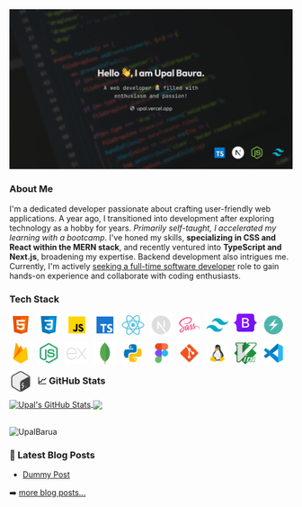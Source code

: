 <img src="images/banner.png" alt="banner">

<!-- # Hi there, I'm Upal Barua 👋 -->

<!-- **`🧑‍🎨 A digital sculptor filled with enthusiasm and passion`** -->

### About Me

I'm a dedicated developer passionate about crafting user-friendly web applications. A year ago, I transitioned into development after exploring technology as a hobby for years. _Primarily self-taught, I accelerated my learning with a bootcamp_. I've honed my skills, **specializing in CSS and React within the MERN stack**, and recently ventured into **TypeScript and Next.js**, broadening my expertise. Backend development also intrigues me. Currently, I'm actively <u>seeking a full-time software developer</u> role to gain hands-on experience and collaborate with coding enthusiasts.

<!-- <br> -->

### Tech Stack

<img align="left" alt="HTML5" width="40px" style="padding-right:10px;padding-bottom:10px;" src="./images/icons/html5.png"/>
<img align="left" alt="CSS3" width="40px" style="padding-right:10px;padding-bottom:10px;" src="./images/icons/css3.png"/>
<img align="left" alt="Javascript" width="40px" style="padding-right:10px;padding-bottom:10px;" src="./images/icons/javascript.png"/>
<img align="left" alt="TypeScript" width="40px" style="padding-right:10px;padding-bottom:10px;" src="./images/icons/typescript.png"/>
<img align="left" alt="React" width="40px" style="padding-right:10px;padding-bottom:10px;" src="./images/icons/react.png"/>
<img align="left" alt="Next.js" width="40px" style="padding-right:10px;padding-bottom:10px;" src="./images/icons/next-js.png"/>
<img align="left" alt="Sass" width="40px" style="padding-right:10px;padding-bottom:10px;" src="./images/icons/sass.png"/>
<img align="left" alt="Tailwind CSS" width="40px" style="padding-right:10px;padding-bottom:10px;" src="./images/icons/tailwind.png"/>
<img align="left" alt="Bootstrap 5" width="40px" style="padding-right:10px;padding-bottom:10px;" src="./images/icons/bootstrap-5.png"/>
<img align="left" alt="Chakra UI" width="40px" style="padding-right:10px;padding-bottom:10px;" src="./images/icons/chakra-ui.png"/>
<img align="left" alt="Firebase" width="40px" style="padding-right:10px;padding-bottom:10px;" src="./images/icons/firebase.png"/>
<img align="left" alt="Node.js" width="40px" style="padding-right:10px;padding-bottom:10px;" src="./images/icons/node-js.png"/>
<img align="left" alt="Express.js" width="40px" style="padding-right:10px;padding-bottom:10px;" src="./images/icons/express-js.png"/>
<img align="left" alt="MongoDB" width="40px" style="padding-right:10px;padding-bottom:10px;" src="./images/icons/mongodb.png"/>
<img align="left" alt="Python" width="40px" style="padding-right:10px;padding-bottom:10px;" src="./images/icons/python.png"/>
<img align="left" alt="Figma" width="40px" style="padding-right:10px;padding-bottom:10px;" src="./images/icons/figma.png"/>
<img align="left" alt="Git" width="40px" style="padding-right:10px;padding-bottom:10px;" src="./images/icons/git.png"/>
<img align="left" alt="Linux" width="40px" style="padding-right:10px;padding-bottom:10px;" src="./images/icons/linux.png"/>
<img align="left" alt="Vim" width="40px" style="padding-right:10px;padding-bottom:10px;" src="./images/icons/vim.png"/>
<img align="left" alt="VSCode" width="40px" style="padding-right:10px;padding-bottom:10px;" src="./images/icons/vscode.png"/>
<img align="left" alt="Bash" width="40px" style="padding-right:10px;padding-bottom:10px;" src="./images/icons/bash.png"/>

<br>
<br>
<br>
<br>
<br>

### 📈 GitHub Stats

<a href="https://github.com/UpalBarua/UpalBarua">
  <img align="center" src="https://github-readme-stats.vercel.app/api?username=UpalBarua&show_icons=true&line_height=27&count_private=true&title_color=ffffff&text_color=c9cacc&icon_color=2bbc8a&bg_color=1d1f21" alt="Upal's GitHub Stats" />
</a>
<a href="https://github.com/UpalBarua/UpalBarua" style="padding-right:10px">
  <img align="center" src="https://github-readme-stats.vercel.app/api/top-langs/?username=UpalBarua&hide=java,html,tex&title_color=ffffff&text_color=c9cacc&icon_color=2bbc8a&bg_color=1d1f21&langs_count=3" />
</a>

<br>
<br>

<p align="left"> <img src="https://komarev.com/ghpvc/?username=UpalBarua&label=Profile%20views&color=0e75b6&style=flat" alt="UpalBarua"  align="left" /></p>

<br>

### 📕 Latest Blog Posts

<!-- BLOG-POST-LIST:START -->

- [Dummy Post](#)
<!-- BLOG-POST-LIST:END -->

➡️ [more blog posts...](#)

<!--

- 🌱 I’m currently learning **Next.js**

- 👨‍💻 All of my projects are available at [https://upal.vercel.app/](https://upal.vercel.app/)

- 💬 Ask me about **React, Javascript**

- 📫 How to reach me **upalbarua52@gmail.com**

- 📄 Know about my experiences [https://drive.google.com/file/d/1fAZLlu-XvqSaNsEETEspeyUlhd1XvMT6/view](https://drive.google.com/file/d/1fAZLlu-XvqSaNsEETEspeyUlhd1XvMT6/view)

- ⚡ Fun fact **I'm your personal humor curator, dedicated to keeping smiles abundant** -->
